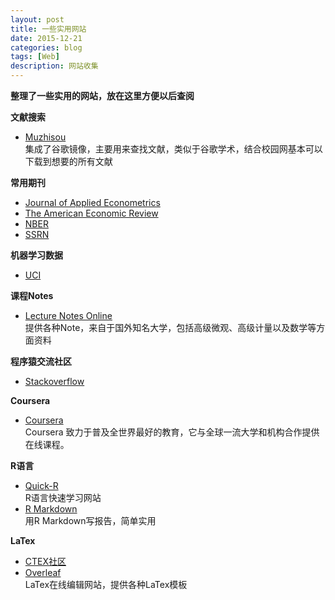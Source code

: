 ```yaml
---
layout: post
title: 一些实用网站
date: 2015-12-21
categories: blog
tags: [Web]
description: 网站收集
---
```


**整理了一些实用的网站，放在这里方便以后查阅**

**文献搜索**   

- [Muzhisou](http://muzhiso.com/)   
集成了谷歌镜像，主要用来查找文献，类似于谷歌学术，结合校园网基本可以下载到想要的所有文献

**常用期刊** 

- [Journal of Applied Econometrics](http://onlinelibrary.wiley.com/journal/10.1002/(ISSN)1099-1255)    
- [The American Economic Review](https://www.aeaweb.org/aer/index.php)   
- [NBER](http://www.nber.org/papers.html)   
- [SSRN](http://www.ssrn.com/en/)   

**机器学习数据**

- [UCI](http://archive.ics.uci.edu/ml/)

**课程Notes**  

- [Lecture Notes Online](http://econphd.econwiki.com/notes.htm)    
提供各种Note，来自于国外知名大学，包括高级微观、高级计量以及数学等方面资料

**程序猿交流社区**

- [Stackoverflow](http://stackoverflow.com/)

**Coursera**   
- [Coursera](https://www.coursera.org/)   
Coursera 致力于普及全世界最好的教育，它与全球一流大学和机构合作提供在线课程。

**R语言**

- [Quick-R](http://www.statmethods.net/)   
R语言快速学习网站  
- [R Markdown](http://rmarkdown.rstudio.com/)   
用R Markdown写报告，简单实用

**LaTex**

- [CTEX社区](http://bbs.ctex.org/forum.php)   
- [Overleaf](https://www.overleaf.com/)   
LaTex在线编辑网站，提供各种LaTex模板   




